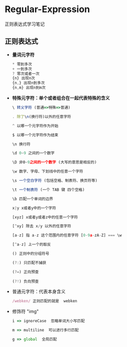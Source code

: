 # Regular-Expression
正则表达式学习笔记
## 正则表达式

- **量词元字符**

  ```javascript
  * 零到多次
  + 一到多次
  ? 零次或者一次
  {n} 出现n次
  {n,} 出现n到多次
  {n,m} 出现n到m次
  ```

  

- **特殊元字符：单个或者组合在一起代表特殊的含义**

  ```javascript
  \ 转义字符 (普通=>特殊=>普通)
  
  . 除了\n(换行符)以外的任意字符
  
  ^ 以哪一个元字符作为开始
  
  $ 以哪一个元字符作为结束
  
  \n 换行符
  
  \d 0~9 之间的一个数字
  
  \D 非0~9之间的一个数字 (大写的意思是相反的)
  
  \w 数字、字母、下划线中的任意一个字符
  
  \s 一个空白字符 (包括空格、制表符、换页符等)
  
  \t 一个制表符 (一个 TAB 键 四个空格)
  
  \b 匹配一个单词的边界
  
  x|y x或者y中的一个字符
  
  [xyz] x或者y或者z中的任意一个字符
  
  [^xy] 除去 x/y 以外的任意字符
  
  [a-z] 指 a-z 这个范围内的任意字符 [0-9a-zA-Z] === \w
  
  [^a-z] 上一个的取反
  
  () 正则中的分组符号
  
  (?:) 只匹配不捕获
  
  (?=) 正向预查
   
  (?!) 负向预查
  
  ```



- 普通元字符：代表本身含义

  ```javascript
  /webken/ 正则匹配的就是  webken
  ```



- 修饰符  "img"

  ```javascript
  i => ignoreCase  忽略单词大小写匹配
  
  m => multiline  可以进行多行匹配
  
  g => global  全局匹配
  ```

  